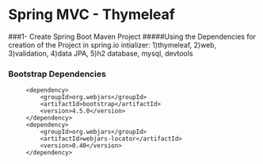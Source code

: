 # Spring MVC - Thymeleaf

###1- Create Spring Boot Maven Project
#####Using the Dependencies for creation of the Project in spring.io intializer:
    1)thymeleaf,
    2)web,
    3)validation,
    4)data JPA,
    5)h2 database,
    mysql,
    devtools
    
 ### Bootstrap Dependencies
 
         <dependency>
             <groupId>org.webjars</groupId>
             <artifactId>bootstrap</artifactId>
             <version>4.5.0</version>
         </dependency>
         <dependency>
             <groupId>org.webjars</groupId>
             <artifactId>webjars-locator</artifactId>
             <version>0.40</version>
         </dependency>
